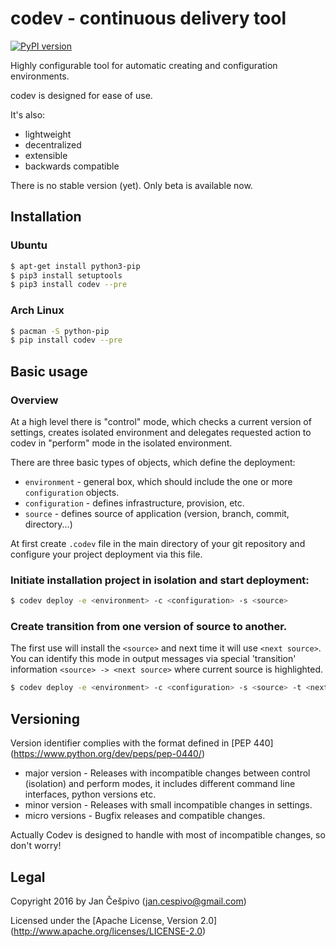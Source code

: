 # codev - continuous delivery tool
[![PyPI version](https://badge.fury.io/py/codev.svg)](https://badge.fury.io/py/codev)

Highly configurable tool for automatic creating and configuration environments.

codev is designed for ease of use.

It's also:

 * lightweight
 * decentralized
 * extensible
 * backwards compatible

There is no stable version (yet). Only beta is available now.

## Installation

### Ubuntu
```bash
$ apt-get install python3-pip
$ pip3 install setuptools
$ pip3 install codev --pre
```

### Arch Linux
```bash
$ pacman -S python-pip
$ pip install codev --pre
```


## Basic usage

### Overview
At a high level there is "control" mode, which checks a current version of settings, creates isolated environment and delegates requested action to codev in "perform" mode in the isolated environment.

There are three basic types of objects, which define the deployment:

 - `environment` - general box, which should include the one or more `configuration` objects. 
 - `configuration` - defines infrastructure, provision, etc.
 - `source` - defines source of application (version, branch, commit, directory...)

At first create `.codev` file in the main directory of your git repository and configure your project deployment via this file. <!--- TODO link to docs -->

### Initiate installation project in isolation and start deployment:

```bash
$ codev deploy -e <environment> -c <configuration> -s <source>
```

### Create transition from one version of source to another.

The first use will install the `<source>` and next time it will use `<next source>`.
You can identify this mode in output messages via special 'transition' information `<source> -> <next source>` where current source is highlighted.

```bash
$ codev deploy -e <environment> -c <configuration> -s <source> -t <next source>
```
 
## Versioning

Version identifier complies with the format defined in [PEP 440] (https://www.python.org/dev/peps/pep-0440/)

  - major version - Releases with incompatible changes between control (isolation) and perform modes, it includes different command line interfaces, python versions etc.
  - minor version - Releases with small incompatible changes in settings.
  - micro versions - Bugfix releases and compatible changes.
  

Actually Codev is designed to handle with most of incompatible changes, so don't worry!

## Legal

Copyright 2016 by Jan Češpivo (jan.cespivo@gmail.com)

Licensed under the [Apache License, Version 2.0] (http://www.apache.org/licenses/LICENSE-2.0)
